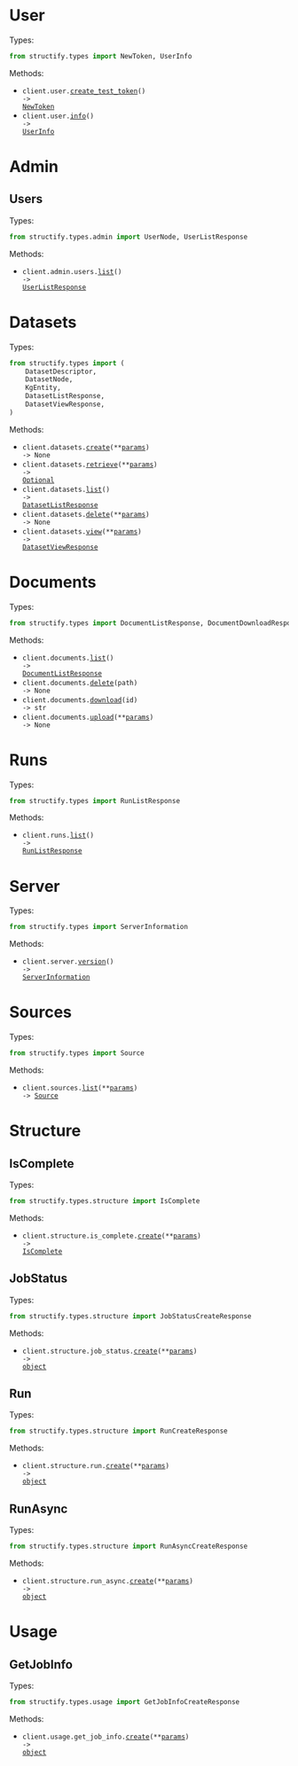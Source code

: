 # User

Types:

```python
from structify.types import NewToken, UserInfo
```

Methods:

- <code title="post /user/create_test_token">client.user.<a href="./src/structify/resources/user.py">create_test_token</a>() -> <a href="./src/structify/types/new_token.py">NewToken</a></code>
- <code title="get /user/info">client.user.<a href="./src/structify/resources/user.py">info</a>() -> <a href="./src/structify/types/user_info.py">UserInfo</a></code>

# Admin

## Users

Types:

```python
from structify.types.admin import UserNode, UserListResponse
```

Methods:

- <code title="get /admin/users/list">client.admin.users.<a href="./src/structify/resources/admin/users.py">list</a>() -> <a href="./src/structify/types/admin/user_list_response.py">UserListResponse</a></code>

# Datasets

Types:

```python
from structify.types import (
    DatasetDescriptor,
    DatasetNode,
    KgEntity,
    DatasetListResponse,
    DatasetViewResponse,
)
```

Methods:

- <code title="post /dataset/create">client.datasets.<a href="./src/structify/resources/datasets.py">create</a>(\*\*<a href="src/structify/types/dataset_create_params.py">params</a>) -> None</code>
- <code title="get /dataset/info">client.datasets.<a href="./src/structify/resources/datasets.py">retrieve</a>(\*\*<a href="src/structify/types/dataset_retrieve_params.py">params</a>) -> <a href="./src/structify/types/dataset_descriptor.py">Optional</a></code>
- <code title="get /dataset/list">client.datasets.<a href="./src/structify/resources/datasets.py">list</a>() -> <a href="./src/structify/types/dataset_list_response.py">DatasetListResponse</a></code>
- <code title="delete /dataset/delete">client.datasets.<a href="./src/structify/resources/datasets.py">delete</a>(\*\*<a href="src/structify/types/dataset_delete_params.py">params</a>) -> None</code>
- <code title="get /dataset/view">client.datasets.<a href="./src/structify/resources/datasets.py">view</a>(\*\*<a href="src/structify/types/dataset_view_params.py">params</a>) -> <a href="./src/structify/types/dataset_view_response.py">DatasetViewResponse</a></code>

# Documents

Types:

```python
from structify.types import DocumentListResponse, DocumentDownloadResponse
```

Methods:

- <code title="get /documents/list">client.documents.<a href="./src/structify/resources/documents.py">list</a>() -> <a href="./src/structify/types/document_list_response.py">DocumentListResponse</a></code>
- <code title="delete /documents/delete/{path}">client.documents.<a href="./src/structify/resources/documents.py">delete</a>(path) -> None</code>
- <code title="get /documents/download/{id}">client.documents.<a href="./src/structify/resources/documents.py">download</a>(id) -> str</code>
- <code title="post /documents/upload">client.documents.<a href="./src/structify/resources/documents.py">upload</a>(\*\*<a href="src/structify/types/document_upload_params.py">params</a>) -> None</code>

# Runs

Types:

```python
from structify.types import RunListResponse
```

Methods:

- <code title="get /runs/list">client.runs.<a href="./src/structify/resources/runs.py">list</a>() -> <a href="./src/structify/types/run_list_response.py">RunListResponse</a></code>

# Server

Types:

```python
from structify.types import ServerInformation
```

Methods:

- <code title="get /server/version">client.server.<a href="./src/structify/resources/server.py">version</a>() -> <a href="./src/structify/types/server_information.py">ServerInformation</a></code>

# Sources

Types:

```python
from structify.types import Source
```

Methods:

- <code title="get /source/get_sources">client.sources.<a href="./src/structify/resources/sources.py">list</a>(\*\*<a href="src/structify/types/source_list_params.py">params</a>) -> <a href="./src/structify/types/source.py">Source</a></code>

# Structure

## IsComplete

Types:

```python
from structify.types.structure import IsComplete
```

Methods:

- <code title="post /structure/is_complete">client.structure.is_complete.<a href="./src/structify/resources/structure/is_complete.py">create</a>(\*\*<a href="src/structify/types/structure/is_complete_create_params.py">params</a>) -> <a href="./src/structify/types/structure/is_complete.py">IsComplete</a></code>

## JobStatus

Types:

```python
from structify.types.structure import JobStatusCreateResponse
```

Methods:

- <code title="post /structure/job_status">client.structure.job_status.<a href="./src/structify/resources/structure/job_status.py">create</a>(\*\*<a href="src/structify/types/structure/job_status_create_params.py">params</a>) -> <a href="./src/structify/types/structure/job_status_create_response.py">object</a></code>

## Run

Types:

```python
from structify.types.structure import RunCreateResponse
```

Methods:

- <code title="post /structure/run">client.structure.run.<a href="./src/structify/resources/structure/run.py">create</a>(\*\*<a href="src/structify/types/structure/run_create_params.py">params</a>) -> <a href="./src/structify/types/structure/run_create_response.py">object</a></code>

## RunAsync

Types:

```python
from structify.types.structure import RunAsyncCreateResponse
```

Methods:

- <code title="post /structure/run_async">client.structure.run_async.<a href="./src/structify/resources/structure/run_async.py">create</a>(\*\*<a href="src/structify/types/structure/run_async_create_params.py">params</a>) -> <a href="./src/structify/types/structure/run_async_create_response.py">object</a></code>

# Usage

## GetJobInfo

Types:

```python
from structify.types.usage import GetJobInfoCreateResponse
```

Methods:

- <code title="post /usage/get_job_info">client.usage.get_job_info.<a href="./src/structify/resources/usage/get_job_info.py">create</a>(\*\*<a href="src/structify/types/usage/get_job_info_create_params.py">params</a>) -> <a href="./src/structify/types/usage/get_job_info_create_response.py">object</a></code>
